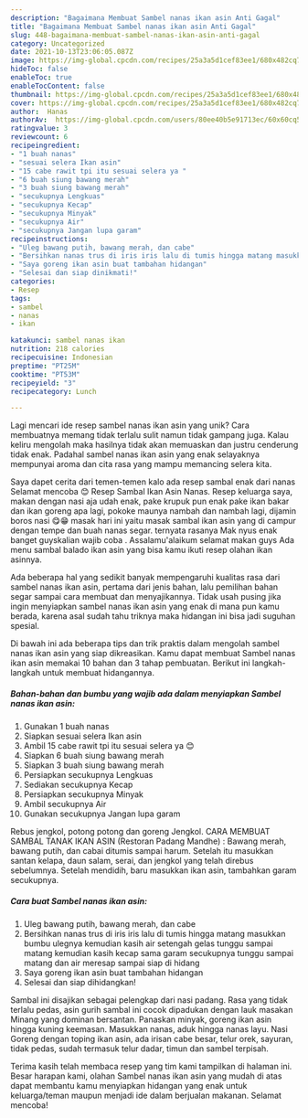 ```yaml
---
description: "Bagaimana Membuat Sambel nanas ikan asin Anti Gagal"
title: "Bagaimana Membuat Sambel nanas ikan asin Anti Gagal"
slug: 448-bagaimana-membuat-sambel-nanas-ikan-asin-anti-gagal
category: Uncategorized
date: 2021-10-13T23:06:05.087Z
image: https://img-global.cpcdn.com/recipes/25a3a5d1cef83ee1/680x482cq70/sambel-nanas-ikan-asin-foto-resep-utama.jpg
hideToc: false
enableToc: true
enableTocContent: false
thumbnail: https://img-global.cpcdn.com/recipes/25a3a5d1cef83ee1/680x482cq70/sambel-nanas-ikan-asin-foto-resep-utama.jpg
cover: https://img-global.cpcdn.com/recipes/25a3a5d1cef83ee1/680x482cq70/sambel-nanas-ikan-asin-foto-resep-utama.jpg
author:  Hanas
authorAv:  https://img-global.cpcdn.com/users/80ee40b5e91713ec/60x60cq50/avatar.jpg
ratingvalue: 3
reviewcount: 6
recipeingredient:
- "1 buah nanas"
- "sesuai selera Ikan asin"
- "15 cabe rawit tpi itu sesuai selera ya "
- "6 buah siung bawang merah"
- "3 buah siung bawang merah"
- "secukupnya Lengkuas"
- "secukupnya Kecap"
- "secukupnya Minyak"
- "secukupnya Air"
- "secukupnya Jangan lupa garam"
recipeinstructions:
- "Uleg bawang putih, bawang merah, dan cabe"
- "Bersihkan nanas trus di iris iris lalu di tumis hingga matang masukkan bumbu ulegnya kemudian kasih air setengah gelas tunggu sampai matang kemudian kasih kecap sama garam secukupnya tunggu sampai matang dan air meresap sampai siap di hidang"
- "Saya goreng ikan asin buat tambahan hidangan"
- "Selesai dan siap dinikmati!"
categories:
- Resep
tags:
- sambel
- nanas
- ikan

katakunci: sambel nanas ikan 
nutrition: 218 calories
recipecuisine: Indonesian
preptime: "PT25M"
cooktime: "PT53M"
recipeyield: "3"
recipecategory: Lunch

---
```



Lagi mencari ide resep sambel nanas ikan asin yang unik? Cara membuatnya memang tidak terlalu sulit namun tidak gampang juga. Kalau keliru mengolah maka hasilnya tidak akan memuaskan dan justru cenderung tidak enak. Padahal sambel nanas ikan asin yang enak selayaknya mempunyai aroma dan cita rasa yang mampu memancing selera kita.


Saya dapet cerita dari temen-temen kalo ada resep sambal enak dari nanas Selamat mencoba 😊 Resep Sambal Ikan Asin Nanas. Resep keluarga saya, makan dengan nasi aja udah enak, pake krupuk pun enak pake ikan bakar dan ikan goreng apa lagi, pokoke maunya nambah dan nambah lagi, dijamin boros nasi 😋😁 masak hari ini yaitu masak sambal ikan asin yang di campur dengan tempe dan buah nanas segar. ternyata rasanya Mak nyus enak banget guyskalian wajib coba . Assalamu&#39;alaikum selamat makan guys Ada menu sambal balado ikan asin yang bisa kamu ikuti resep olahan ikan asinnya.

Ada beberapa hal yang sedikit banyak mempengaruhi kualitas rasa dari sambel nanas ikan asin, pertama dari jenis bahan, lalu pemilihan bahan segar sampai cara membuat dan menyajikannya. Tidak usah pusing jika ingin menyiapkan sambel nanas ikan asin yang enak di mana pun kamu berada, karena asal sudah tahu triknya maka hidangan ini bisa jadi suguhan spesial.


Di bawah ini ada beberapa tips dan trik praktis dalam mengolah sambel nanas ikan asin yang siap dikreasikan. Kamu dapat membuat Sambel nanas ikan asin memakai 10 bahan dan 3 tahap pembuatan. Berikut ini langkah-langkah untuk membuat hidangannya.

<!--inarticleads1-->

##### Bahan-bahan dan bumbu yang wajib ada dalam menyiapkan Sambel nanas ikan asin:

1. Gunakan 1 buah nanas
1. Siapkan sesuai selera Ikan asin
1. Ambil 15 cabe rawit tpi itu sesuai selera ya 😊
1. Siapkan 6 buah siung bawang merah
1. Siapkan 3 buah siung bawang merah
1. Persiapkan secukupnya Lengkuas
1. Sediakan secukupnya Kecap
1. Persiapkan secukupnya Minyak
1. Ambil secukupnya Air
1. Gunakan secukupnya Jangan lupa garam


Rebus jengkol, potong potong dan goreng Jengkol. CARA MEMBUAT SAMBAL TANAK IKAN ASIN (Restoran Padang Mandhe) : Bawang merah, bawang putih, dan cabai ditumis sampai harum. Setelah itu masukkan santan kelapa, daun salam, serai, dan jengkol yang telah direbus sebelumnya. Setelah mendidih, baru masukkan ikan asin, tambahkan garam secukupnya. 

<!--inarticleads2-->

##### Cara buat Sambel nanas ikan asin:

1. Uleg bawang putih, bawang merah, dan cabe
1. Bersihkan nanas trus di iris iris lalu di tumis hingga matang masukkan bumbu ulegnya kemudian kasih air setengah gelas tunggu sampai matang kemudian kasih kecap sama garam secukupnya tunggu sampai matang dan air meresap sampai siap di hidang
1. Saya goreng ikan asin buat tambahan hidangan
1. Selesai dan siap dihidangkan!

Sambal ini disajikan sebagai pelengkap dari nasi padang. Rasa yang tidak terlalu pedas, asin gurih sambal ini cocok dipadukan dengan lauk masakan Minang yang dominan bersantan. Panaskan minyak, goreng ikan asin hingga kuning keemasan. Masukkan nanas, aduk hingga nanas layu. Nasi Goreng dengan toping ikan asin, ada irisan cabe besar, telur orek, sayuran, tidak pedas, sudah termasuk telur dadar, timun dan sambel terpisah. 

Terima kasih telah membaca resep yang tim kami tampilkan di halaman ini. Besar harapan kami, olahan Sambel nanas ikan asin yang mudah di atas dapat membantu kamu menyiapkan hidangan yang enak untuk keluarga/teman maupun menjadi ide dalam berjualan makanan. Selamat mencoba!
